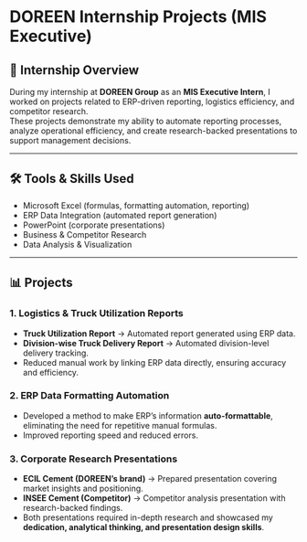 # DOREEN Internship Projects (MIS Executive)

## 📖 Internship Overview
During my internship at **DOREEN Group** as an **MIS Executive Intern**, I worked on projects related to ERP-driven reporting, logistics efficiency, and competitor research.  
These projects demonstrate my ability to automate reporting processes, analyze operational efficiency, and create research-backed presentations to support management decisions.

---

## 🛠️ Tools & Skills Used
- Microsoft Excel (formulas, formatting automation, reporting)  
- ERP Data Integration (automated report generation)  
- PowerPoint (corporate presentations)  
- Business & Competitor Research  
- Data Analysis & Visualization  

---

## 📊 Projects

### 1. Logistics & Truck Utilization Reports
- **Truck Utilization Report** → Automated report generated using ERP data.  
- **Division-wise Truck Delivery Report** → Automated division-level delivery tracking.  
- Reduced manual work by linking ERP data directly, ensuring accuracy and efficiency.  

### 2. ERP Data Formatting Automation
- Developed a method to make ERP’s information **auto-formattable**, eliminating the need for repetitive manual formulas.  
- Improved reporting speed and reduced errors.  

### 3. Corporate Research Presentations
- **ECIL Cement (DOREEN’s brand)** → Prepared presentation covering market insights and positioning.  
- **INSEE Cement (Competitor)** → Competitor analysis presentation with research-backed findings.  
- Both presentations required in-depth research and showcased my **dedication, analytical thinking, and presentation design skills**.
